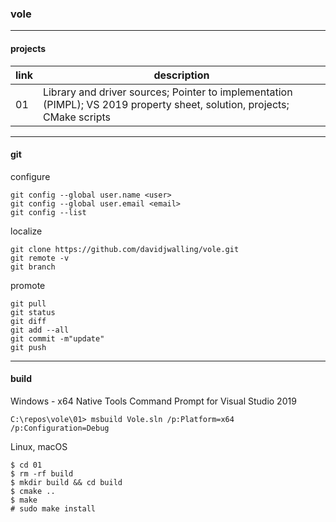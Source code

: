 ### vole

<hr>

#### projects

|link|description|
|-|-|
|01|Library and driver sources; Pointer to implementation (PIMPL); VS 2019 property sheet, solution, projects; CMake scripts|

<hr>

#### git
configure
```
git config --global user.name <user>
git config --global user.email <email>
git config --list
```
localize
```
git clone https://github.com/davidjwalling/vole.git
git remote -v
git branch
```
promote
```
git pull
git status
git diff
git add --all
git commit -m"update"
git push
```

<hr>

#### build
Windows - x64 Native Tools Command Prompt for Visual Studio 2019
```
C:\repos\vole\01> msbuild Vole.sln /p:Platform=x64 /p:Configuration=Debug
```
Linux, macOS
```
$ cd 01
$ rm -rf build
$ mkdir build && cd build
$ cmake ..
$ make
# sudo make install
```
